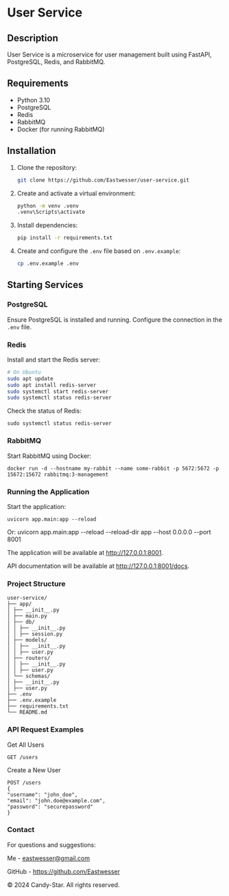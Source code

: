 # User Service

## Description

User Service is a microservice for user management built using FastAPI, PostgreSQL, Redis, and RabbitMQ.

## Requirements

- Python 3.10
- PostgreSQL
- Redis
- RabbitMQ
- Docker (for running RabbitMQ)

## Installation

1. Clone the repository:

    ```sh
    git clone https://github.com/Eastwesser/user-service.git
    ```

2. Create and activate a virtual environment:

    ```sh
    python -m venv .venv
    .venv\Scripts\activate
    ```

3. Install dependencies:

    ```sh
    pip install -r requirements.txt
    ```

4. Create and configure the `.env` file based on `.env.example`:

    ```sh
    cp .env.example .env
    ```

## Starting Services

### PostgreSQL

Ensure PostgreSQL is installed and running. Configure the connection in the `.env` file.

### Redis

Install and start the Redis server:

   ```sh
   # On Ubuntu
   sudo apt update
   sudo apt install redis-server
   sudo systemctl start redis-server
   sudo systemctl status redis-server
   ```

Check the status of Redis:

   ```
   sudo systemctl status redis-server
   ```

### RabbitMQ

Start RabbitMQ using Docker:

   ```
   docker run -d --hostname my-rabbit --name some-rabbit -p 5672:5672 -p 15672:15672 rabbitmq:3-management
   ```

### Running the Application

Start the application:

   ```
   uvicorn app.main:app --reload
   ```

Or: uvicorn app.main:app --reload --reload-dir app --host 0.0.0.0 --port 8001


The application will be available at http://127.0.0.1:8001.

API documentation will be available at http://127.0.0.1:8001/docs.

### Project Structure
   ```
   user-service/
   ├── app/
   │ ├── __init__.py
   │ ├── main.py
   │ ├── db/
   │ │ ├── __init__.py
   │ │ ├── session.py
   │ ├── models/
   │ │ ├── __init__.py
   │ │ ├── user.py
   │ ├── routers/
   │ │ ├── __init__.py
   │ │ ├── user.py
   │ └── schemas/
   │ ├── __init__.py
   │ ├── user.py
   ├── .env
   ├── .env.example
   ├── requirements.txt
   └── README.md
   ```

### API Request Examples

Get All Users
   ```
   GET /users
   ```
Create a New User
   ```
   POST /users
   {
   "username": "john_doe",
   "email": "john.doe@example.com",
   "password": "securepassword"
   }
   ```

### Contact

For questions and suggestions:

Me - eastwesser@gmail.com

GitHub - https://github.com/Eastwesser

© 2024 Candy-Star. All rights reserved.
